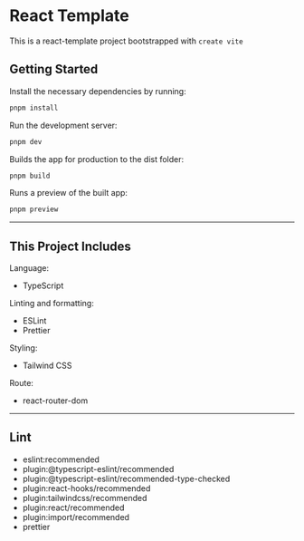 # React Template

This is a react-template project bootstrapped with `create vite`

## Getting Started

Install the necessary dependencies by running:
```bash
pnpm install
```

Run the development server:

```bash
pnpm dev
```

Builds the app for production to the dist folder:
```bash
pnpm build
```

Runs a preview of the built app:
```bash
pnpm preview
```
***
## This Project Includes

Language:
- TypeScript

Linting and formatting:
- ESLint
- Prettier

Styling:
- Tailwind CSS

Route:
- react-router-dom

***
## Lint
- eslint:recommended
- plugin:@typescript-eslint/recommended
- plugin:@typescript-eslint/recommended-type-checked
- plugin:react-hooks/recommended
- plugin:tailwindcss/recommended
- plugin:react/recommended
- plugin:import/recommended
- prettier
